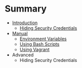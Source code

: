 # Summary

* [Introduction](README.md)
   * [Hiding Security Credentials](gitbook/hiding_security_credentials.md)
* [Manual](gitbook/manual.md)
   * [Environment Variables](gitbook/gitbook/env_variables.md)
   * [Using Bash Scripts](gitbook/gitbook/use_bash_scripts.md)
   * [Using Vagrant](gitbook/gitbook/use_vagrant.md)
* Advanced
   * Hiding Security Credentials

